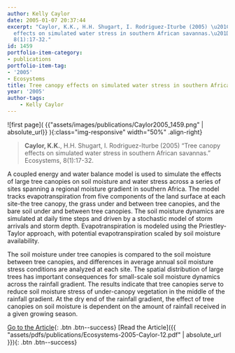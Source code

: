 ```yaml
---
author: Kelly Caylor
date: 2005-01-07 20:37:44
excerpt: "Caylor, K.K., H.H. Shugart, I. Rodriguez-Iturbe (2005) \u201CTree canopy
  effects on simulated water stress in southern African savannas.\u201D Ecosystems,
  8(1):17-32."
id: 1459
portfolio-item-category:
- publications
portfolio-item-tag:
- '2005'
- Ecosystems
title: Tree canopy effects on simulated water stress in southern African savannas
year: '2005'
author-tags:
    - Kelly Caylor
---
```


![first page]( {{"assets/images/publications/Caylor2005_1459.png" | absolute_url}} ){:class="img-responsive" width="50%" .align-right}

> **Caylor, K.K.**, H.H. Shugart, I. Rodriguez-Iturbe (2005) “Tree canopy effects on simulated water stress in southern African savannas.” Ecosystems, 8(1):17-32.


A coupled energy and water balance model is used to simulate the effects of large tree canopies on soil moisture and water stress across a series of sites spanning a regional moisture gradient in southern Africa. The model tracks evapotranspiration from five components of the land surface at each site-the tree canopy, the grass under and between tree canopies, and the bare soil under and between tree canopies. The soil moisture dynamics are simulated at daily time steps and driven by a stochastic model of storm arrivals and storm depth. Evapotranspiration is modeled using the Priestley-Taylor approach, with potential evapotranspiration scaled by soil moisture availability. 

The soil moisture under tree canopies is compared to the soil moisture between tree canopies, and differences in average annual soil moisture stress conditions are analyzed at each site. The spatial distribution of large trees has important consequences for small-scale soil moisture dynamics across the rainfall gradient. The results indicate that tree canopies serve to reduce soil moisture stress of under-canopy vegetation in the middle of the rainfall gradient. At the dry end of the rainfall gradient, the effect of tree canopies on soil moisture is dependent on the amount of rainfall received in a given growing season.


[Go to the Article](http://dx.doi.org/10.1007/s10021-004-0027-9){: .btn .btn--success} [Read the Article]({{ "assets/pdfs/publications/Ecosystems-2005-Caylor-12.pdf" | absolute_url }}){: .btn .btn--success}